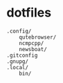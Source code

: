 # dotfiles

```
.config/
    qutebrowser/
    ncmpcpp/
    newsboat/
.gitconfig
.gnupg/
.local/
    bin/
```
